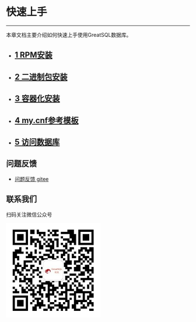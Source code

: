 # 快速上手
---

本章文档主要介绍如何快速上手使用GreatSQL数据库。

- ## [1 RPM安装](./3-1-quick-start-with-rpm.md)
- ## [2 二进制包安装](./3-2-quick-start-with-tarball.md)
- ## [3 容器化安装](./3-3-quick-start-with-docker.md)
- ## [4 my.cnf参考模板](./3-4-quick-start-with-cnf.md)
- ## [5 访问数据库](./3-5-quick-start-dbrw.md)


**问题反馈**
---
- [问题反馈 gitee](https://gitee.com/GreatSQL/GreatSQL-Manual/issues)


**联系我们**
---

扫码关注微信公众号

![greatsql-wx](../greatsql-wx.jpg)
